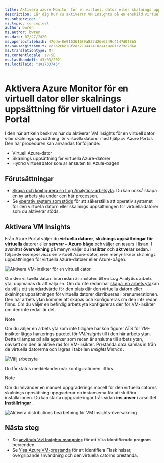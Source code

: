 ```yaml
---
title: Aktivera Azure Monitor för en virtuell dator eller skalnings uppsättning för virtuell dator i Azure Portal
description: Lär dig hur du aktiverar VM Insights på en enskild virtuell Azure-dator eller skalnings uppsättning för virtuella datorer med hjälp av Azure Portal.
ms.subservice: ''
ms.topic: conceptual
author: bwren
ms.author: bwren
ms.date: 07/27/2020
ms.openlocfilehash: 47dde48e916361620a832d26e6249c4147d0f8b5
ms.sourcegitcommit: c27a20b278f2ac758447418ea4c8c61e27927d6a
ms.translationtype: MT
ms.contentlocale: sv-SE
ms.lasthandoff: 03/03/2021
ms.locfileid: "101733745"
---
```

# <a name="enable-azure-monitor-for-single-virtual-machine-or-virtual-machine-scale-set-in-the-azure-portal"></a>Aktivera Azure Monitor för en virtuell dator eller skalnings uppsättning för virtuell dator i Azure Portal
I den här artikeln beskrivs hur du aktiverar VM Insights för en virtuell dator eller skalnings uppsättning för virtuella datorer med hjälp av Azure Portal. Den här proceduren kan användas för följande:

- Virtuell Azure-dator
- Skalnings uppsättning för virtuella Azure-datorer
- Hybrid virtuell dator som är ansluten till Azure-bågen

## <a name="prerequisites"></a>Förutsättningar

- [Skapa och konfigurera en Log Analytics-arbetsyta](./vminsights-configure-workspace.md). Du kan också skapa en ny arbets yta under den här processen.
- Se [operativ system som stöds](./vminsights-enable-overview.md#supported-operating-systems) för att säkerställa att operativ systemet för den virtuella datorn eller skalnings uppsättningen för virtuella datorer som du aktiverar stöds. 

## <a name="enable-vm-insights"></a>Aktivera VM Insights

Från Azure Portal väljer du **virtuella datorer**, **skalnings uppsättningar för virtuella** datorer eller **servrar – Azure-båge** och väljer en resurs i listan. I avsnittet **övervakning** på menyn väljer du **insikter** och **aktiverar** sedan. I följande exempel visas en virtuell Azure-dator, men menyn liknar skalnings uppsättningen för virtuella Azure-datorer eller Azure-bågen.

![Aktivera VM-insikter för en virtuell dator](media/vminsights-enable-portal/enable-vminsights-vm-portal.png)

Om den virtuella datorn inte redan är ansluten till en Log Analytics arbets yta, uppmanas du att välja en. Om du inte redan har [skapat en arbets yta](../logs/quick-create-workspace.md)kan du välja ett standardvärde för den plats där den virtuella datorn eller skalnings uppsättningen för virtuella datorer distribueras i prenumerationen. Den här arbets ytan kommer att skapas och konfigureras om den inte redan finns. Om du väljer en befintlig arbets yta konfigureras den för VM-insikter om den inte redan är det.

> [!NOTE]
> Om du väljer en arbets yta som inte tidigare har kon figurer ATS för VM-insikter läggs hanterings paketet för *VMInsights* till i den här arbets ytan. Detta tillämpas på alla agenter som redan är anslutna till arbets ytan, oavsett om den är aktive rad för VM-insikter. Prestanda data samlas in från de virtuella datorerna och lagras i tabellen *InsightsMetrics* .

![Välj arbetsyta](media/vminsights-enable-portal/select-workspace.png)

Du får status meddelanden när konfigurationen utförs.

>[!NOTE]
>Om du använder en manuell uppgraderings modell för den virtuella datorns skalnings uppsättning uppgraderar du instanserna för att slutföra installationen. Du kan starta uppgraderingar från sidan **instanser** i avsnittet **Inställningar** .

![Aktivera distributions bearbetning för VM Insights-övervakning](media/vminsights-enable-portal/onboard-vminsights-vm-portal-status.png)



## <a name="next-steps"></a>Nästa steg

* Se [använda VM Insights-mappning](vminsights-maps.md) för att Visa identifierade program beroenden. 
* Se [Visa Azure VM-prestanda](vminsights-performance.md) för att identifiera Flask halsar, övergripande användning och den virtuella datorns prestanda.
